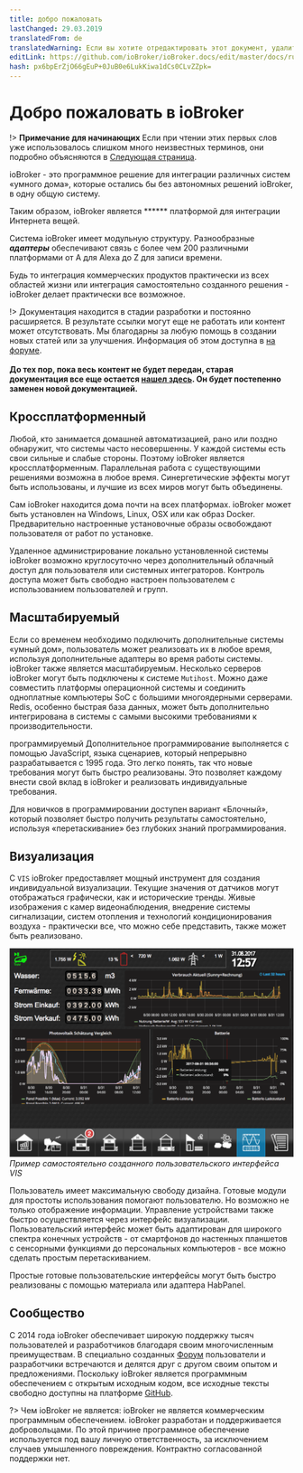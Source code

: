 ```yaml
---
title: добро пожаловать
lastChanged: 29.03.2019
translatedFrom: de
translatedWarning: Если вы хотите отредактировать этот документ, удалите поле «translationFrom», в противном случае этот документ будет снова автоматически переведен
editLink: https://github.com/ioBroker/ioBroker.docs/edit/master/docs/ru/README.md
hash: px6bpErZjO66gEuP+0JuB0e6LukKiwa1dCs0CLvZZpk=
---
```

# Добро пожаловать в ioBroker
!> **Примечание для начинающих** Если при чтении этих первых слов уже использовалось слишком много неизвестных терминов, они подробно объясняются в [Следующая страница](./basics/README.md).

ioBroker - это программное решение для интеграции различных систем «умного дома», которые остались бы без автономных решений ioBroker, в одну общую систему.

Таким образом, ioBroker является ****** платформой для интеграции Интернета вещей.

Система ioBroker имеет модульную структуру. Разнообразные ***адаптеры*** обеспечивают связь с более чем 200 различными платформами от A для Alexa до Z для записи времени.

Будь то интеграция коммерческих продуктов практически из всех областей жизни или интеграция самостоятельно созданного решения - ioBroker делает практически все возможное.

!> Документация находится в стадии разработки и постоянно расширяется. В результате ссылки могут еще не работать или контент может отсутствовать. Мы благодарны за любую помощь в создании новых статей или за улучшения. Информация об этом доступна в [на форуме](https://forum.iobroker.net). <br><br> **До тех пор, пока весь контент не будет передан, старая документация все еще остается [нашел здесь](https://www.iobroker.net/docu/). Он будет постепенно заменен новой документацией.**

## Кроссплатформенный
Любой, кто занимается домашней автоматизацией, рано или поздно обнаружит, что системы часто несовершенны. У каждой системы есть свои сильные и слабые стороны. Поэтому ioBroker является кроссплатформенным. Параллельная работа с существующими решениями возможна в любое время. Синергетические эффекты могут быть использованы, и лучшие из всех миров могут быть объединены.

Сам ioBroker находится дома почти на всех платформах. ioBroker может быть установлен на Windows, Linux, OSX или как образ Docker.
Предварительно настроенные установочные образы освобождают пользователя от работ по установке.

Удаленное администрирование локально установленной системы ioBroker возможно круглосуточно через дополнительный облачный доступ для пользователя или системных интеграторов. Контроль доступа может быть свободно настроен пользователем с использованием пользователей и групп.

## Масштабируемый
Если со временем необходимо подключить дополнительные системы «умный дом», пользователь может реализовать их в любое время, используя дополнительные адаптеры во время работы системы. ioBroker также является масштабируемым.
Несколько серверов ioBroker могут быть подключены к системе `Mutihost`.
Можно даже совместить платформы операционной системы и соединить одноплатные компьютеры SoC с большими многоядерными серверами.
Redis, особенно быстрая база данных, может быть дополнительно интегрирована в системы с самыми высокими требованиями к производительности.

программируемый
Дополнительное программирование выполняется с помощью JavaScript, языка сценариев, который непрерывно разрабатывается с 1995 года. Это легко понять, так что новые требования могут быть быстро реализованы. Это позволяет каждому внести свой вклад в ioBroker и реализовать индивидуальные требования.

Для новичков в программировании доступен вариант «Блочный», который позволяет быстро получить результаты самостоятельно, используя «перетаскивание» без глубоких знаний программирования.

## Визуализация
С `VIS` ioBroker предоставляет мощный инструмент для создания индивидуальной визуализации. Текущие значения от датчиков могут отображаться графически, как и исторические тренды. Живые изображения с камер видеонаблюдения, внедрение системы сигнализации, систем отопления и технологий кондиционирования воздуха - практически все, что можно себе представить, также может быть реализовано.

![VIS](../de/media/vis2.png) *Пример самостоятельно созданного пользовательского интерфейса VIS*

Пользователь имеет максимальную свободу дизайна. Готовые модули для простоты использования помогают пользователю. Но возможно не только отображение информации. Управление устройствами также быстро осуществляется через интерфейс визуализации. Пользовательский интерфейс может быть адаптирован для широкого спектра конечных устройств - от смартфонов до настенных планшетов с сенсорными функциями до персональных компьютеров - все можно сделать простым перетаскиванием.

Простые готовые пользовательские интерфейсы могут быть быстро реализованы с помощью материала или адаптера HabPanel.

## Сообщество
С 2014 года ioBroker обеспечивает широкую поддержку тысяч пользователей и разработчиков благодаря своим многочисленным преимуществам. В специально созданных [Форум](https://forum.iobroker.net) пользователи и разработчики встречаются и делятся друг с другом своим опытом и предложениями. Поскольку ioBroker является программным обеспечением с открытым исходным кодом, все исходные тексты свободно доступны на платформе [GitHub](https://github.com/ioBroker).

?> Чем ioBroker не является: ioBroker не является коммерческим программным обеспечением. ioBroker разработан и поддерживается добровольцами. По этой причине программное обеспечение используется под вашу личную ответственность, за исключением случаев умышленного повреждения.
Контрактно согласованной поддержки нет.

[im Forum]: https://forum.iobroker.net/viewtopic.php?f=8&t=16933